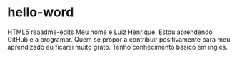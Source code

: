 # hello-word
HTML5
reaadme-edits
Meu nome é Luiz Henrique.
Estou aprendendo GitHub e a programar. 
Quem se propor a contribuir positivamente para meu aprendizado eu ficarei muito grato.
Tenho conhecimento básico em inglês.
